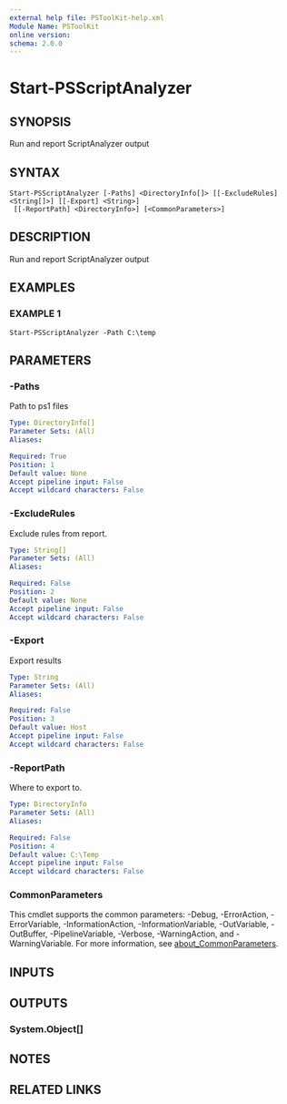 ```yaml
---
external help file: PSToolKit-help.xml
Module Name: PSToolKit
online version:
schema: 2.0.0
---
```


# Start-PSScriptAnalyzer

## SYNOPSIS
Run and report ScriptAnalyzer output

## SYNTAX

```
Start-PSScriptAnalyzer [-Paths] <DirectoryInfo[]> [[-ExcludeRules] <String[]>] [[-Export] <String>]
 [[-ReportPath] <DirectoryInfo>] [<CommonParameters>]
```

## DESCRIPTION
Run and report ScriptAnalyzer output

## EXAMPLES

### EXAMPLE 1
```
Start-PSScriptAnalyzer -Path C:\temp
```

## PARAMETERS

### -Paths
Path to ps1 files

```yaml
Type: DirectoryInfo[]
Parameter Sets: (All)
Aliases:

Required: True
Position: 1
Default value: None
Accept pipeline input: False
Accept wildcard characters: False
```

### -ExcludeRules
Exclude rules from report.

```yaml
Type: String[]
Parameter Sets: (All)
Aliases:

Required: False
Position: 2
Default value: None
Accept pipeline input: False
Accept wildcard characters: False
```

### -Export
Export results

```yaml
Type: String
Parameter Sets: (All)
Aliases:

Required: False
Position: 3
Default value: Host
Accept pipeline input: False
Accept wildcard characters: False
```

### -ReportPath
Where to export to.

```yaml
Type: DirectoryInfo
Parameter Sets: (All)
Aliases:

Required: False
Position: 4
Default value: C:\Temp
Accept pipeline input: False
Accept wildcard characters: False
```

### CommonParameters
This cmdlet supports the common parameters: -Debug, -ErrorAction, -ErrorVariable, -InformationAction, -InformationVariable, -OutVariable, -OutBuffer, -PipelineVariable, -Verbose, -WarningAction, and -WarningVariable. For more information, see [about_CommonParameters](http://go.microsoft.com/fwlink/?LinkID=113216).

## INPUTS

## OUTPUTS

### System.Object[]
## NOTES

## RELATED LINKS
